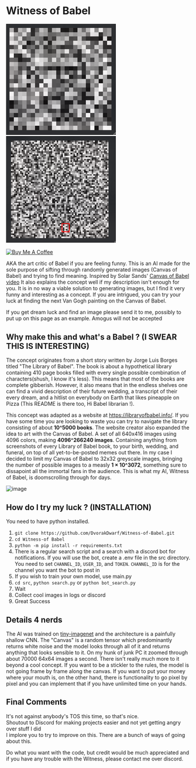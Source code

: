 # Witness of Babel

<p float="left">
  <img src="data/allegedly_a_face.png" width="300" />
  <img src="data/amogus.png" width="300" /> 
</p>

<a href="https://www.buymeacoffee.com/HistidineDwarf" target="_blank"><img src="https://cdn.buymeacoffee.com/buttons/v2/default-red.png" alt="Buy Me A Coffee" style="height: 60px !important;width: 217px !important;" ></a>

AKA the art critic of Babel if you are feeling funny. This is an AI made for the sole purpose of sifting through randomly generated images (Canvas of Babel) and trying to find meaning. Inspired by Solar Sands' [Canvas of Babel video](https://www.youtube.com/watch?v=awpVjv2-Ow0) It also explains the concept well if my description isn't enough for you. It is in no way a viable solution to generating images, but I find it very funny and interesting as a concept. If you are intrigued, you can try your luck at finding the next Van Gogh painting on the Canvas of Babel.

If you get dream luck and find an image please send it to me, possibly to put up on this page as an example. Amogus will not be accepted

## Why make this and what's a Babel ? (**I SWEAR THIS IS INTERESTING**)

The concept originates from a short story written by Jorge Luis Borges titled "The Library of Babel". The book is about a hypothetical library containing 410 page books filled with every single possible combination of characters(shush, I know it's less). This means that most of the books are complete gibberish. However, it also means that in the endless shelves one can find a vivid description of their future wedding, a transcript of their every dream, and a hitlist on everybody on Earth that likes pineapple on Pizza (This README is there too, Hi Babel librarian !). 

This concept was adapted as a website at https://libraryofbabel.info/. If you have some time you are looking to waste you can try to navigate the library consisting of about **10^5000 books**. The website creator also expanded the idea to art with the Canvas of Babel. A set of all 640x416 images using 4096 colors, making **4096^266240 images**. Containing anything from screenshots of every Library of Babel book, to your birth, wedding, and funeral, on top of all yet-to-be-posted memes out there. In my case I decided to limit my Canvas of Babel to 32x32 greyscale images, bringing the number of possible images to a measly **1 × 10^3072**, something sure to dissapoint all the immortal fans in the audience. This is what my AI, Witness of Babel, is doomscrolling through for days. 

![image](https://github.com/DvorakDwarf/Witness-of-Babel/assets/96934612/6203093c-2dc6-448e-a35e-c740f8b9f7ad)

## How do I try my luck ? (**INSTALLATION**)
You need to have python installed. 
1. `git clone https://github.com/DvorakDwarf/Witness-of-Babel.git`
2. `cd Witness-of Babel`
3. `python -m pip install -r requirements.txt`
4. There is a regular search script and a search with a discord bot for notifications. If you will use the bot, create a .env file in the src directory. You need to set `CHANNEL_ID`, `USER_ID`, and `TOKEN`. `CHANNEL_ID` is for the channel you want the bot to post in
5. If you wish to train your own model, use main.py
6. `cd src`, `python search.py` or `python bot_search.py` 
7. Wait
8. Collect cool images in logs or discord
9. Great Success

## Details 4 nerds
The AI was trained on [tiny-imagenet](https://www.kaggle.com/datasets/akash2sharma/tiny-imagenet) and the architecture is a painfully shallow CNN. The "Canvas" is a random tensor which predominantly returns white noise and the model looks through all of it and returns anything that looks sensible to it. On my hunk of junk PC it zoomed through about 70000 64x64 images a second. There isn't really much more to it beyond a cool concept. If you want to be a stickler to the rules, the model is not going frame by frame along the canvas. If you want to put your money where your mouth is, on the other hand, there is functionality to go pixel by pixel and you can implement that if you have unlimited time on your hands.

## Final Comments

It's not against anybody's TOS this time, so that's nice. \
Shoutout to Discord for making projects easier and not yet getting angry over stuff I did \
I implore you to try to improve on this. There are a bunch of ways of going about this.

Do what you want with the code, but credit would be much appreciated and if you have any trouble with the Witness, please contact me over discord.

